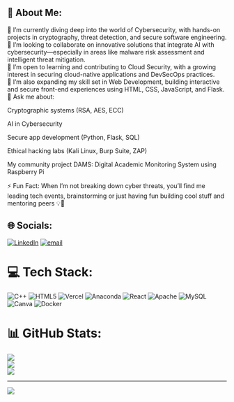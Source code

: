 ## 💫 About Me: </br>
🔭 I’m currently diving deep into the world of Cybersecurity, with hands-on projects in cryptography, threat detection, and secure software engineering.<br>
👯 I’m looking to collaborate on innovative solutions that integrate AI with cybersecurity—especially in areas like malware risk assessment and intelligent threat mitigation.<br>
🤝 I’m open to learning and contributing to Cloud Security, with a growing interest in securing cloud-native applications and DevSecOps practices.<br>
🌱 I’m also expanding my skill set in Web Development, building interactive and secure front-end experiences using HTML, CSS, JavaScript, and Flask.<br>
💬 Ask me about:

Cryptographic systems (RSA, AES, ECC)

AI in Cybersecurity

Secure app development (Python, Flask, SQL)

Ethical hacking labs (Kali Linux, Burp Suite, ZAP)

My community project DAMS: Digital Academic Monitoring System using Raspberry Pi

⚡ Fun Fact:
When I’m not breaking down cyber threats, you’ll find me leading tech events, brainstorming  or just having fun building cool stuff and mentoring peers 💡🎉


## 🌐 Socials:
[![LinkedIn](https://img.shields.io/badge/LinkedIn-%230077B5.svg?logo=linkedin&logoColor=white)](https://linkedin.com/in/https://www.linkedin.com/in/mannat-pal-4aa040258/) [![email](https://img.shields.io/badge/Email-D14836?logo=gmail&logoColor=white)](mailto:palmannat5@gmail.com) 

# 💻 Tech Stack:
![C++](https://img.shields.io/badge/c++-%2300599C.svg?style=for-the-badge&logo=c%2B%2B&logoColor=white) ![HTML5](https://img.shields.io/badge/html5-%23E34F26.svg?style=for-the-badge&logo=html5&logoColor=white) ![Vercel](https://img.shields.io/badge/vercel-%23000000.svg?style=for-the-badge&logo=vercel&logoColor=white) ![Anaconda](https://img.shields.io/badge/Anaconda-%2344A833.svg?style=for-the-badge&logo=anaconda&logoColor=white) ![React](https://img.shields.io/badge/react-%2320232a.svg?style=for-the-badge&logo=react&logoColor=%2361DAFB) ![Apache](https://img.shields.io/badge/apache-%23D42029.svg?style=for-the-badge&logo=apache&logoColor=white) ![MySQL](https://img.shields.io/badge/mysql-4479A1.svg?style=for-the-badge&logo=mysql&logoColor=white) ![Canva](https://img.shields.io/badge/Canva-%2300C4CC.svg?style=for-the-badge&logo=Canva&logoColor=white) ![Docker](https://img.shields.io/badge/docker-%230db7ed.svg?style=for-the-badge&logo=docker&logoColor=white)
# 📊 GitHub Stats:
![](https://github-readme-stats.vercel.app/api?username=Mp771&theme=dark&hide_border=false&include_all_commits=false&count_private=false)<br/>
![](https://nirzak-streak-stats.vercel.app/?user=Mp771&theme=dark&hide_border=false)<br/>
![](https://github-readme-stats.vercel.app/api/top-langs/?username=Mp771&theme=dark&hide_border=false&include_all_commits=false&count_private=false&layout=compact)

---
[![](https://visitcount.itsvg.in/api?id=Mp771&icon=0&color=0)](https://visitcount.itsvg.in)
